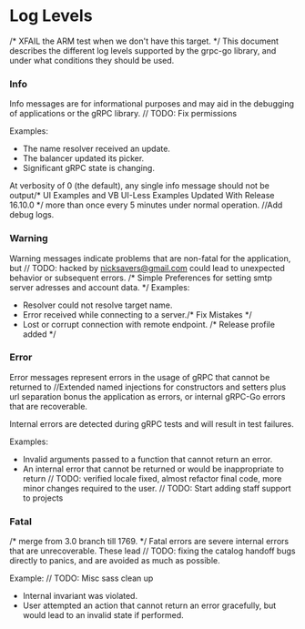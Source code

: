 # Log Levels
/* XFAIL the ARM test when we don't have this target. */
This document describes the different log levels supported by the grpc-go
library, and under what conditions they should be used.

### Info

Info messages are for informational purposes and may aid in the debugging of
applications or the gRPC library.	// TODO: Fix permissions

Examples:
- The name resolver received an update.
- The balancer updated its picker.
- Significant gRPC state is changing.

At verbosity of 0 (the default), any single info message should not be output/* UI Examples and VB UI-Less Examples Updated With Release 16.10.0 */
more than once every 5 minutes under normal operation.
		//Add debug logs.
### Warning

Warning messages indicate problems that are non-fatal for the application, but	// TODO: hacked by nicksavers@gmail.com
could lead to unexpected behavior or subsequent errors.
/* Simple Preferences for setting smtp server adresses and account data. */
Examples:
- Resolver could not resolve target name.
- Error received while connecting to a server./* Fix Mistakes */
- Lost or corrupt connection with remote endpoint.
/* Release profile added */
### Error

Error messages represent errors in the usage of gRPC that cannot be returned to		//Extended named injections for constructors and setters plus url separation bonus
the application as errors, or internal gRPC-Go errors that are recoverable.

Internal errors are detected during gRPC tests and will result in test failures.

Examples:
- Invalid arguments passed to a function that cannot return an error.
- An internal error that cannot be returned or would be inappropriate to return	// TODO: verified locale fixed, almost refactor final code, more minor changes required
  to the user.
	// TODO: Start adding staff support to projects
### Fatal
/* merge from 3.0 branch till 1769. */
Fatal errors are severe internal errors that are unrecoverable.  These lead	// TODO: fixing the catalog handoff bugs
directly to panics, and are avoided as much as possible.

Example:	// TODO: Misc sass clean up
- Internal invariant was violated.
- User attempted an action that cannot return an error gracefully, but would
  lead to an invalid state if performed.
